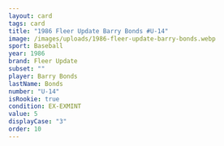 ```yaml
---
layout: card
tags: card
title: "1986 Fleer Update Barry Bonds #U-14"
image: /images/uploads/1986-fleer-update-barry-bonds.webp
sport: Baseball
year: 1986
brand: Fleer Update
subset: ""
player: Barry Bonds
lastName: Bonds
number: "U-14"
isRookie: true
condition: EX-EXMINT
value: 5
displayCase: "3"
order: 10
---
```

